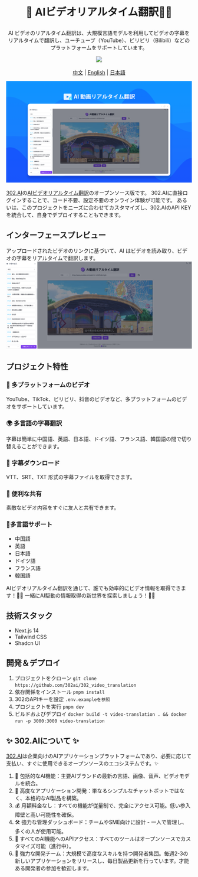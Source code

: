 # <p align="center">🎥 AIビデオリアルタイム翻訳🚀✨</p>

<p align="center">AI ビデオのリアルタイム翻訳は、大規模言語モデルを利用してビデオの字幕をリアルタイムで翻訳し、ユーチューブ（YouTube）、ビリビリ（Bilibili）などのプラットフォームをサポートしています。</p>

<p align="center"><a href="https://302.ai/ja/tools/vt/" target="blank"><img src="https://file.302.ai/gpt/imgs/github/20250102/72a57c4263944b73bf521830878ae39a.png" /></a></p >

<p align="center"><a href="README_zh.md">中文</a> | <a href="README.md">English</a> | <a href="README_ja.md">日本語</a></p>

![インターフェースプレビュー](docs/视频实时翻译jp.png)

[302.AI](https://302.ai/ja/)の[AIビデオリアルタイム翻訳](https://302.ai/ja/tools/vt/)のオープンソース版です。
302.AIに直接ログインすることで、コード不要、設定不要のオンライン体験が可能です。
あるいは、このプロジェクトをニーズに合わせてカスタマイズし、302.AIのAPI KEYを統合して、自身でデプロイすることもできます。

## インターフェースプレビュー
アップロードされたビデオのリンクに基づいて、AI はビデオを読み取り、ビデオの字幕をリアルタイムで翻訳します。
![インターフェースプレビュー](docs/视频实时翻译日.png)

## プロジェクト特性
### 🎥 多プラットフォームのビデオ
YouTube、TikTok、ビリビリ、抖音のビデオなど、多プラットフォームのビデオをサポートしています。
### 🌍 多言語の字幕翻訳
字幕は簡単に中国語、英語、日本語、ドイツ語、フランス語、韓国語の間で切り替えることができます。
### 📝 字幕ダウンロード
VTT、SRT、TXT 形式の字幕ファイルを取得できます。
### 💬 便利な共有
素敵なビデオ内容をすぐに友人と共有できます。
### 🔄多言語サポート
- 中国語
- 英語
- 日本語
- ドイツ語
- フランス語
- 韓国語

AIビデオリアルタイム翻訳を通じて、誰でも効率的にビデオ情報を取得できます！🎉🎥 一緒にAI駆動の情報取得の新世界を探索しましょう！🌟🚀

## 技術スタック
- Next.js 14
- Tailwind CSS
- Shadcn UI

## 開発＆デプロイ
1. プロジェクトをクローン `git clone https://github.com/302ai/302_video_translation`
2. 依存関係をインストール `pnpm install`
3. 302のAPIキーを設定 `.env.exampleを参照`
4. プロジェクトを実行 `pnpm dev`
5. ビルドおよびデプロイ `docker build -t video-translation . && docker run -p 3000:3000 video-translation`


## ✨ 302.AIについて ✨
[302.AI](https://302.ai)は企業向けのAIアプリケーションプラットフォームであり、必要に応じて支払い、すぐに使用できるオープンソースのエコシステムです。✨
1. 🧠 包括的なAI機能：主要AIブランドの最新の言語、画像、音声、ビデオモデルを統合。
2. 🚀 高度なアプリケーション開発：単なるシンプルなチャットボットではなく、本格的なAI製品を構築。
3. 💰 月額料金なし：すべての機能が従量制で、完全にアクセス可能。低い参入障壁と高い可能性を確保。
4. 🛠 強力な管理ダッシュボード：チームやSME向けに設計 - 一人で管理し、多くの人が使用可能。
5. 🔗 すべてのAI機能へのAPIアクセス：すべてのツールはオープンソースでカスタマイズ可能（進行中）。
6. 💪 強力な開発チーム：大規模で高度なスキルを持つ開発者集団。毎週2-3の新しいアプリケーションをリリースし、毎日製品更新を行っています。才能ある開発者の参加を歓迎します。

